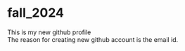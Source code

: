 # fall_2024
This is my new github profile
<br>
The reason for creating new github account is the email id.
